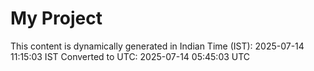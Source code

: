 # My Project

This content is dynamically generated in Indian Time (IST): 2025-07-14 11:15:03 IST
Converted to UTC: 2025-07-14 05:45:03 UTC
